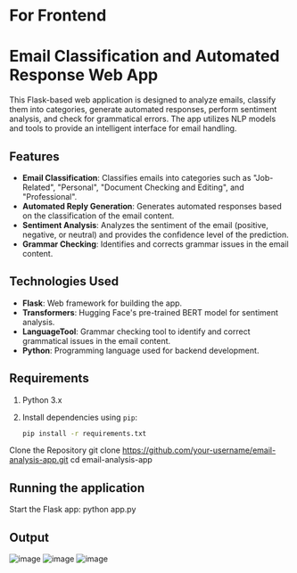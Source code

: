 # For Frontend

# Email Classification and Automated Response Web App

This Flask-based web application is designed to analyze emails, classify them into categories, generate automated responses, perform sentiment analysis, and check for grammatical errors. The app utilizes NLP models and tools to provide an intelligent interface for email handling.

## Features

- **Email Classification**: Classifies emails into categories such as "Job-Related", "Personal", "Document Checking and Editing", and "Professional".
- **Automated Reply Generation**: Generates automated responses based on the classification of the email content.
- **Sentiment Analysis**: Analyzes the sentiment of the email (positive, negative, or neutral) and provides the confidence level of the prediction.
- **Grammar Checking**: Identifies and corrects grammar issues in the email content.

## Technologies Used

- **Flask**: Web framework for building the app.
- **Transformers**: Hugging Face's pre-trained BERT model for sentiment analysis.
- **LanguageTool**: Grammar checking tool to identify and correct grammatical issues in the email content.
- **Python**: Programming language used for backend development.

## Requirements

1. Python 3.x
2. Install dependencies using `pip`:

   ```bash
   pip install -r requirements.txt


Clone the Repository
git clone https://github.com/your-username/email-analysis-app.git
cd email-analysis-app
## Running the application

Start the Flask app:
python app.py

## Output
![image](https://github.com/user-attachments/assets/859e1ab2-7b41-4654-8837-0510be415f02)
![image](https://github.com/user-attachments/assets/dde36640-c2a3-49b4-bb1e-a88664087e73)
![image](https://github.com/user-attachments/assets/58f7f02e-2b0e-455a-b8f6-cd63e9897504)


